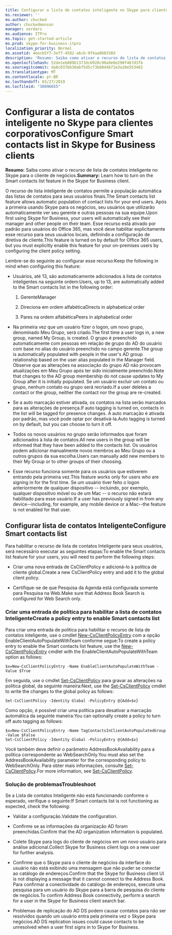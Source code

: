 ```yaml
---
title: Configurar a lista de contatos inteligente no Skype para clientes corporativos
ms.reviewer: ''
ms.author: chucked
author: chuckedmonson
manager: serdars
ms.audience: ITPro
ms.topic: get-started-article
ms.prod: skype-for-business-itpro
localization_priority: Normal
ms.assetid: 4eecb5f7-3ef7-4582-a6cb-9f4aa068338d
description: 'Resumo: Saiba como ativar o recurso de lista de contatos inteligente no Skype para o cliente de negócios.'
ms.openlocfilehash: 52de1eb889b1373dc6928c90a9e0e298f467d3fb
ms.sourcegitcommit: da8c037bb30abf5d5cf3b60d4b71e3a10e553402
ms.translationtype: MT
ms.contentlocale: pt-BR
ms.lasthandoff: 03/27/2019
ms.locfileid: "30896655"
---
```

# <a name="configure-smart-contacts-list-in-skype-for-business-clients"></a><span data-ttu-id="8340c-103">Configurar a lista de contatos inteligente no Skype para clientes corporativos</span><span class="sxs-lookup"><span data-stu-id="8340c-103">Configure Smart contacts list in Skype for Business clients</span></span>

<span data-ttu-id="8340c-104">**Resumo:** Saiba como ativar o recurso de lista de contatos inteligente no Skype para o cliente de negócios.</span><span class="sxs-lookup"><span data-stu-id="8340c-104">**Summary:** Learn how to turn on the Smart contacts list feature in the Skype for Business client.</span></span>

<span data-ttu-id="8340c-105">O recurso de lista inteligente de contatos permite a população automática das listas de contatos para seus usuários finais.</span><span class="sxs-lookup"><span data-stu-id="8340c-105">The Smart contacts list feature allows automatic population of contact lists for your end users.</span></span> <span data-ttu-id="8340c-106">Após a primeira usando Skype para os negócios, seu usuários que utilizarão automaticamente ver seu gerente e outras pessoas na sua equipe.</span><span class="sxs-lookup"><span data-stu-id="8340c-106">Upon first using Skype for Business, your users will automatically see their manager and other people on their team.</span></span> <span data-ttu-id="8340c-107">Esse recurso está ativado por padrão para usuários do Office 365, mas você deve habilitar explicitamente esse recurso para seus usuários locais, definindo a configuração de diretiva de cliente.</span><span class="sxs-lookup"><span data-stu-id="8340c-107">This feature is turned on by default for Office 365 users, but you must explicitly enable this feature for your on-premises users by configuring the client policy setting.</span></span>

<span data-ttu-id="8340c-108">Lembre-se do seguinte ao configurar esse recurso:</span><span class="sxs-lookup"><span data-stu-id="8340c-108">Keep the following in mind when configuring this feature:</span></span>

- <span data-ttu-id="8340c-109">Usuários, até 13, são automaticamente adicionados à lista de contatos inteligentes na seguinte ordem:</span><span class="sxs-lookup"><span data-stu-id="8340c-109">Users, up to 13, are automatically added to the Smart contacts list in the following order:</span></span>

  1. <span data-ttu-id="8340c-110">Gerente</span><span class="sxs-lookup"><span data-stu-id="8340c-110">Manager</span></span>

  2. <span data-ttu-id="8340c-111">Direciona em ordem alfabética</span><span class="sxs-lookup"><span data-stu-id="8340c-111">Directs in alphabetical order</span></span>

  3. <span data-ttu-id="8340c-112">Pares na ordem alfabética</span><span class="sxs-lookup"><span data-stu-id="8340c-112">Peers in alphabetical order</span></span>

- <span data-ttu-id="8340c-113">Na primeira vez que um usuário fizer o logon, um novo grupo, denominado Meu Grupo, será criado.</span><span class="sxs-lookup"><span data-stu-id="8340c-113">The first time a user logs in, a new group, named My Group, is created.</span></span> <span data-ttu-id="8340c-114">O grupo é preenchido automaticamente com pessoas em relação de grupo do AD do usuário com base no alias do usuário preenchido no campo gerente.</span><span class="sxs-lookup"><span data-stu-id="8340c-114">The group is automatically populated with people in the user's AD group relationship based on the user alias populated in the Manager field.</span></span> <span data-ttu-id="8340c-115">Observe que as alterações na associação do grupo AD não provocam atualizações em Meu Grupo após ter sido inicialmente preenchido.</span><span class="sxs-lookup"><span data-stu-id="8340c-115">Note that changes to the AD group membership do not cause updates to My Group after it is initially populated.</span></span> <span data-ttu-id="8340c-116">Se um usuário excluir um contato ou grupo, nenhum contato ou grupo será recriado.</span><span class="sxs-lookup"><span data-stu-id="8340c-116">If a user deletes a contact or the group, neither the contact nor the group are re-created.</span></span> 

- <span data-ttu-id="8340c-117">Se a auto marcação estiver ativada, os contatos na lista serão marcados para as alterações de presença.</span><span class="sxs-lookup"><span data-stu-id="8340c-117">If auto tagging is turned on, contacts in the list will be tagged for presence changes.</span></span> <span data-ttu-id="8340c-118">A auto marcação é ativada por padrão, mas você pode optar por desativá-la.</span><span class="sxs-lookup"><span data-stu-id="8340c-118">Auto tagging is turned on by default, but you can choose to turn it off.</span></span> 

- <span data-ttu-id="8340c-119">Todos os novos usuários no grupo serão informados que foram adicionados à lista de contatos.</span><span class="sxs-lookup"><span data-stu-id="8340c-119">All new users in the group will be informed that they have been added to the contacts list.</span></span> <span data-ttu-id="8340c-120">Os usuários podem adicionar manualmente novos membros ao Meu Grupo ou a outros grupos da sua escolha.</span><span class="sxs-lookup"><span data-stu-id="8340c-120">Users can manually add new members to their My Group or to other groups of their choosing.</span></span>

- <span data-ttu-id="8340c-121">Esse recurso funciona somente para os usuários que estiverem entrando pela primeira vez.</span><span class="sxs-lookup"><span data-stu-id="8340c-121">This feature works only for users who are signing in for the first time.</span></span> <span data-ttu-id="8340c-122">Se um usuário tiver feito o logon anteriormente de qualquer dispositivo -- incluindo, por exemplo, qualquer dispositivo móvel ou de um Mac -- o recurso não estará habilitado para esse usuário.</span><span class="sxs-lookup"><span data-stu-id="8340c-122">If a user has previously signed in from any device--including, for example, any mobile device or a Mac--the feature is not enabled for that user.</span></span>

## <a name="configure-smart-contacts-list"></a><span data-ttu-id="8340c-123">Configurar lista de contatos Inteligente</span><span class="sxs-lookup"><span data-stu-id="8340c-123">Configure Smart contacts list</span></span>

<span data-ttu-id="8340c-124">Para habilitar o recurso de lista de contatos Inteligente para seus usuários, será necessário executar as seguintes etapas:</span><span class="sxs-lookup"><span data-stu-id="8340c-124">To enable the Smart contacts list feature for your users, you will need to perform the following steps:</span></span> 

- <span data-ttu-id="8340c-125">Criar uma nova entrada de CsClientPolicy e adicioná-lo à política de cliente global.</span><span class="sxs-lookup"><span data-stu-id="8340c-125">Create a new CsClientPolicy entry and add it to the global client policy.</span></span> 

- <span data-ttu-id="8340c-126">Certifique-se de que Pesquisa da Agenda está configurada somente para Pesquisa na Web.</span><span class="sxs-lookup"><span data-stu-id="8340c-126">Make sure that Address Book Search is configured for Web Search only.</span></span>

### <a name="create-a-policy-entry-to-enable-smart-contacts-list"></a><span data-ttu-id="8340c-127">Criar uma entrada de política para habilitar a lista de contatos Inteligente</span><span class="sxs-lookup"><span data-stu-id="8340c-127">Create a policy entry to enable Smart contacts list</span></span>

<span data-ttu-id="8340c-128">Para criar uma entrada de política para habilitar o recurso de lista de contatos inteligente, use o cmdlet [New-CsClientPolicyEntry](https://docs.microsoft.com/powershell/module/skype/new-csclientpolicyentry?view=skype-ps) com a opção EnableClientAutoPopulateWithTeam conforme segue:</span><span class="sxs-lookup"><span data-stu-id="8340c-128">To create a policy entry to enable the Smart contacts list feature, use the [New-CsClientPolicyEntry](https://docs.microsoft.com/powershell/module/skype/new-csclientpolicyentry?view=skype-ps) cmdlet with the EnableClientAutoPopulateWithTeam option as follows:</span></span>

```
$x=New-CsClientPolicyEntry -Name EnableClientAutoPopulateWithTeam -Value $True
```

<span data-ttu-id="8340c-129">Em seguida, use o cmdlet [Set-CsClientPolicy](https://docs.microsoft.com/powershell/module/skype/set-csclientpolicy?view=skype-ps) para gravar as alterações na política global, da seguinte maneira:</span><span class="sxs-lookup"><span data-stu-id="8340c-129">Next, use the [Set-CsClientPolicy](https://docs.microsoft.com/powershell/module/skype/set-csclientpolicy?view=skype-ps) cmdlet to write the changes to the global policy as follows:</span></span>

```
Set-CsClientPolicy -Identity Global -PolicyEntry @{Add=$x}
```

<span data-ttu-id="8340c-130">Como opção, é possível criar uma política para desativar a marcação automática da seguinte maneira:</span><span class="sxs-lookup"><span data-stu-id="8340c-130">You can optionally create a policy to turn off auto tagging as follows:</span></span>

```
$x=New-CsClientPolicyEntry -Name TagContactsInClientAutoPopulatedGroup -Value $False
Set-CsClientPolicy -Identity Global -PolicyEntry @{Add=$x}
```

<span data-ttu-id="8340c-131">Você também deve definir o parâmetro AddressBookAvailability para a política correspondente ao WebSearchOnly.</span><span class="sxs-lookup"><span data-stu-id="8340c-131">You must also set the AddressBookAvailability parameter for the corresponding policy to WebSearchOnly.</span></span> <span data-ttu-id="8340c-132">Para obter mais informações, consulte [Set-CsClientPolicy](https://docs.microsoft.com/powershell/module/skype/set-csclientpolicy?view=skype-ps).</span><span class="sxs-lookup"><span data-stu-id="8340c-132">For more information, see [Set-CsClientPolicy](https://docs.microsoft.com/powershell/module/skype/set-csclientpolicy?view=skype-ps).</span></span> 

### <a name="troubleshoot"></a><span data-ttu-id="8340c-133">Solução de problemas</span><span class="sxs-lookup"><span data-stu-id="8340c-133">Troubleshoot</span></span>

<span data-ttu-id="8340c-134">Se a Lista de contatos Inteligente não está funcionando conforme o esperado, verifique o seguinte:</span><span class="sxs-lookup"><span data-stu-id="8340c-134">If Smart contacts list is not functioning as expected, check the following:</span></span>

- <span data-ttu-id="8340c-135">Validar a configuração.</span><span class="sxs-lookup"><span data-stu-id="8340c-135">Validate the configuration.</span></span> 

- <span data-ttu-id="8340c-136">Confirme se as informações da organização AD foram preenchidas.</span><span class="sxs-lookup"><span data-stu-id="8340c-136">Confirm that the AD organization information is populated.</span></span>

- <span data-ttu-id="8340c-137">Colete Skype para logs do cliente de negócios em um novo usuário para análise adicional.</span><span class="sxs-lookup"><span data-stu-id="8340c-137">Collect Skype for Business client logs on a new user for further analysis.</span></span>

- <span data-ttu-id="8340c-138">Confirme que o Skype para o cliente de negócios da interface do usuário não está exibindo uma mensagem que não puder se conectar ao catálogo de endereços.</span><span class="sxs-lookup"><span data-stu-id="8340c-138">Confirm that the Skype for Business client UI is not displaying a message that it cannot connect to the Address Book.</span></span> <span data-ttu-id="8340c-139">Para confirmar a conectividade do catálogo de endereços, execute uma pesquisa para um usuário do Skype para a barra de pesquisa do cliente de negócios.</span><span class="sxs-lookup"><span data-stu-id="8340c-139">To confirm Address Book connectivity, perform a search for a user in the Skype for Business client search bar.</span></span>

- <span data-ttu-id="8340c-140">Problemas de replicação do AD DS podem causar contatos para não ser resolvidos quando um usuário entra pela primeira vez o Skype para negócios.</span><span class="sxs-lookup"><span data-stu-id="8340c-140">AD DS replication issues could cause contacts to be unresolved when a user first signs in to Skype for Business.</span></span>


